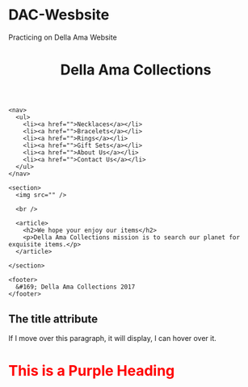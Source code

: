 # DAC-Wesbsite
Practicing on Della Ama Website

<!DOCTYPE html>
<html>
  <head>
    <title>Della Ama Collections</title>
    <link rel="stylesheet" href="style.css">
  </head>

  <body>
    <header>
      <h1>Della Ama Collections</h1>
    </header>

    <nav>
      <ul>
        <li><a href="">Necklaces</a></li>
        <li><a href="">Bracelets</a></li>
        <li><a href="">Rings</a></li>
        <li><a href="">Gift Sets</a></li>
        <li><a href="">About Us</a></li>
        <li><a href="">Contact Us</a></li>
      </ul>
    </nav>

    <section>
      <img src="" />

      <br />

      <article>
        <h2>We hope your enjoy our items</h2>
        <p>Della Ama Collections mission is to search our planet for exquisite items.</p>
      </article>

    </section>

    <footer>
      &#169; Della Ama Collections 2017
    </footer>

  </body>
</html>


<!DOCTYPE html>
<html>
<body>

<h2>The title attribute</h2>

<p title="Title Tip">
If I move over this paragraph, it will display, I can hover over it.
</p>

</body>
</html>

<!DOCTYPE html>
<html>
<body>

<h1 style="color:red;">This is a Purple Heading</h1>

</body>
</html>

